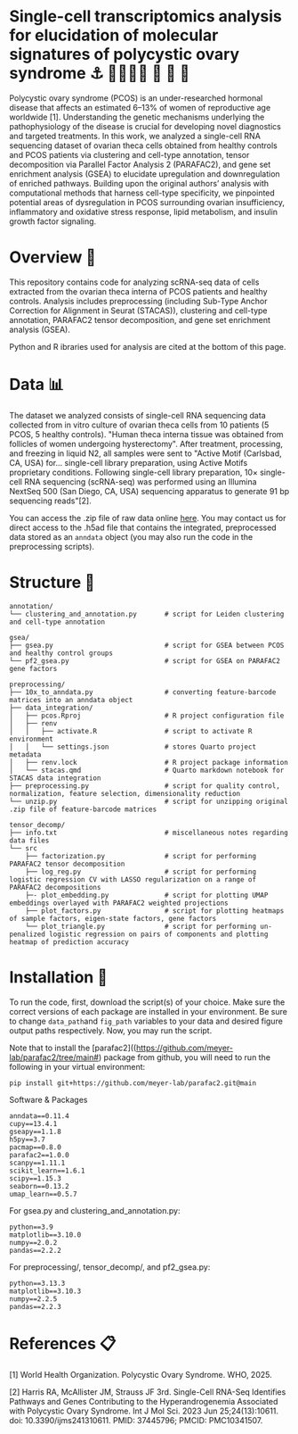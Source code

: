 # Single-cell transcriptomics analysis for elucidation of molecular signatures of polycystic ovary syndrome ⚓️ 👩‍👩‍👧‍👦 🤺 🍄 🧬
Polycystic ovary syndrome (PCOS) is an under-researched hormonal disease that affects an estimated 6–13% of women of reproductive age worldwide [1]. Understanding the genetic mechanisms underlying the pathophysiology of the disease is crucial for developing novel diagnostics and targeted treatments. In this work, we analyzed a single-cell RNA sequencing dataset of ovarian theca cells obtained from healthy controls and PCOS patients via clustering and cell-type annotation, tensor decomposition via Parallel Factor Analysis 2 (PARAFAC2), and gene set enrichment analysis (GSEA) to elucidate upregulation and downregulation of enriched pathways. Building upon the original authors’ analysis with computational methods that harness cell-type specificity, we pinpointed potential areas of dysregulation in PCOS surrounding ovarian insufficiency, inflammatory and oxidative stress response, lipid metabolism, and insulin growth factor signaling. 

# Overview 🌈
This repository contains code for analyzing scRNA-seq data of cells extracted from the ovarian theca interna of PCOS patients and healthy controls. Analysis includes preprocessing (including Sub-Type Anchor Correction for Alignment in Seurat (STACAS)), clustering and cell-type annotation, PARAFAC2 tensor decomposition, and gene set enrichment analysis (GSEA).

Python and R ibraries used for analysis are cited at the bottom of this page.

# Data 📊
The dataset we analyzed consists of single-cell RNA sequencing data collected from in vitro culture of ovarian theca cells from 10 patients (5 PCOS, 5 healthy controls). "Human theca interna tissue was obtained from follicles of women undergoing hysterectomy". After treatment, processing, and freezing in liquid N2, all samples were sent to "Active Motif (Carlsbad, CA, USA) for... single-cell library preparation, using Active Motifs proprietary conditions. Following single-cell library preparation, 10× single-cell RNA sequencing (scRNA-seq) was performed using an Illumina NextSeq 500 (San Diego, CA, USA) sequencing apparatus to generate 91 bp sequencing reads"[2].

You can access the .zip file of raw data online [here](https://zenodo.org/records/7942968). You may contact us for direct access to the .h5ad file that contains the integrated, preprocessed data stored as an `anndata` object (you may also run the code in the preprocessing scripts). 

# Structure 🌲
```
annotation/
└── clustering_and_annotation.py       # script for Leiden clustering and cell-type annotation

gsea/
├── gsea.py                            # script for GSEA between PCOS and healthy control groups   
└── pf2_gsea.py                        # script for GSEA on PARAFAC2 gene factors

preprocessing/
├── 10x_to_anndata.py                  # converting feature-barcode matrices into an anndata object
├── data_integration/
│   ├── pcos.Rproj                     # R project configuration file
│   ├── renv                           
│   │   ├── activate.R                 # script to activate R environment
│   │   └── settings.json              # stores Quarto project metadata
│   ├── renv.lock                      # R project package information
│   └── stacas.qmd                     # Quarto markdown notebook for STACAS data integration
├── preprocessing.py                   # script for quality control, normalization, feature selection, dimensionality reduction
└── unzip.py                           # script for unzipping original .zip file of feature-barcode matrices

tensor_decomp/
├── info.txt                           # miscellaneous notes regarding data files
└── src
    ├── factorization.py               # script for performing PARAFAC2 tensor decomposition
    ├── log_reg.py                     # script for performing logistic regression CV with LASSO regularization on a range of PARAFAC2 decompositions
    ├─- plot_embedding.py              # script for plotting UMAP embeddings overlayed with PARAFAC2 weighted projections
    ├── plot_factors.py                # script for plotting heatmaps of sample factors, eigen-state factors, gene factors
    └── plot_triangle.py               # script for performing un-penalized logistic regression on pairs of components and plotting heatmap of prediction accuracy
```

# Installation 🔧
To run the code, first, download the script(s) of your choice. Make sure the correct versions of each package are installed in your environment. Be sure to change `data_path`and `fig_path` variables to your data and desired figure output paths respectively. Now, you may run the script. 

Note that to install the [parafac2]((https://github.com/meyer-lab/parafac2/tree/main#) package from github, you will need to run the following in your virtual environment:
```
pip install git+https://github.com/meyer-lab/parafac2.git@main
```

Software & Packages
```
anndata==0.11.4
cupy==13.4.1
gseapy==1.1.8
h5py==3.7
pacmap==0.8.0
parafac2==1.0.0
scanpy==1.11.1
scikit_learn==1.6.1
scipy==1.15.3
seaborn==0.13.2
umap_learn==0.5.7
```

For gsea.py and clustering_and_annotation.py:
```
python==3.9
matplotlib==3.10.0
numpy==2.0.2
pandas==2.2.2
```
For preprocessing/, tensor_decomp/, and pf2_gsea.py:
```
python==3.13.3
matplotlib==3.10.3
numpy==2.2.5
pandas==2.2.3
```

# References 📋
[1] World Health Organization. Polycystic Ovary Syndrome. WHO, 2025.

[2] Harris RA, McAllister JM, Strauss JF 3rd. Single-Cell RNA-Seq Identifies Pathways and Genes Contributing to the Hyperandrogenemia Associated with Polycystic Ovary Syndrome. Int J Mol Sci. 2023 Jun 25;24(13):10611. doi: 10.3390/ijms241310611. PMID: 37445796; PMCID: PMC10341507.
